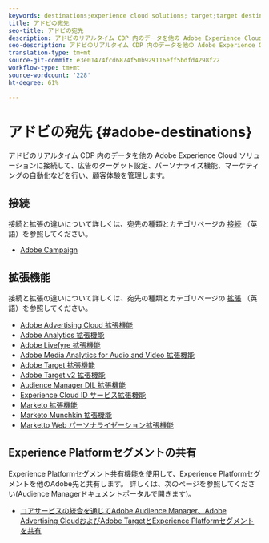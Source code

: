 ```yaml
---
keywords: destinations;experience cloud solutions; target;target destination; ad cloud; advertising cloud; audience manager; adobe target destination; target; audience manager destination;
title: アドビの宛先
seo-title: アドビの宛先
description: アドビのリアルタイム CDP 内のデータを他の Adobe Experience Cloud ソリューションに接続して、広告のターゲット設定、パーソナライズ機能、マーケティングの自動化などをおこない、顧客体験を管理します。
seo-description: アドビのリアルタイム CDP 内のデータを他の Adobe Experience Cloud ソリューションに接続して、広告のターゲット設定、パーソナライズ機能、マーケティングの自動化などをおこない、顧客体験を管理します。
translation-type: tm+mt
source-git-commit: e3e01474fcd6874f50b929116eff5bdfd4298f22
workflow-type: tm+mt
source-wordcount: '228'
ht-degree: 61%

---
```



# アドビの宛先 {#adobe-destinations}

アドビのリアルタイム CDP 内のデータを他の Adobe Experience Cloud ソリューションに接続して、広告のターゲット設定、パーソナライズ機能、マーケティングの自動化などを行い、顧客体験を管理します。

## 接続

接続と拡張の違いについて詳しくは、宛先の種類とカテゴリページの [接続](/help/rtcdp/destinations/destination-types.md#connections) （英語）を参照してください。

* [Adobe Campaign](/help/rtcdp/destinations/adobe-campaign-destination.md)

## 拡張機能

接続と拡張の違いについて詳しくは、宛先の種類とカテゴリページの [拡張](/help/rtcdp/destinations/destination-types.md#extensions) （英語）を参照してください。

* [Adobe Advertising Cloud 拡張機能](/help/rtcdp/destinations/adobe-advertising-cloud-extension.md)
* [Adobe Analytics 拡張機能](/help/rtcdp/destinations/adobe-analytics-extension.md)
* [Adobe Livefyre 拡張機能](/help/rtcdp/destinations/adobe-livefyre-extension.md)
* [Adobe Media Analytics for Audio and Video 拡張機能](/help/rtcdp/destinations/adobe-video-analytics-extension.md)
* [Adobe Target 拡張機能](/help/rtcdp/destinations/adobe-target-extension.md)
* [Adobe Target v2 拡張機能](/help/rtcdp/destinations/adobe-target-v2-extension.md)
* [Audience Manager DIL 拡張機能](/help/rtcdp/destinations/aam-dil-extension.md)
* [Experience Cloud ID サービス拡張機能](/help/rtcdp/destinations/adobe-ecid-extension.md)
* [Marketo 拡張機能](/help/rtcdp/destinations/marketo-extension.md)
* [Marketo Munchkin 拡張機能](/help/rtcdp/destinations/marketo-munchkin-extension.md)
* [Marketto Web パーソナライゼーション拡張機能](/help/rtcdp/destinations/marketo-web-personalization-extension.md)

## Experience Platformセグメントの共有

Experience Platformセグメント共有機能を使用して、Experience Platformセグメントを他のAdobe先と共有します。 詳しくは、次のページを参照してください(Audience Managerドキュメントポータルで開きます)。

* [コアサービスの統合を通じてAdobe Audience Manager、Adobe Advertising CloudおよびAdobe TargetとExperience Platformセグメントを共有](https://docs.adobe.com/help/ja-JP/audience-manager/user-guide/implementation-integration-guides/integration-experience-platform/aam-aep-audience-sharing.html)